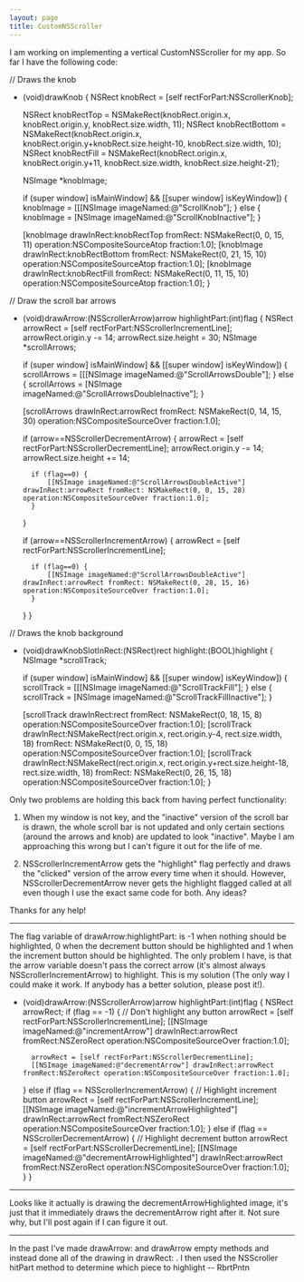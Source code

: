 ```yaml
---
layout: page
title: CustomNSScroller
---
```


I am working on implementing a vertical CustomNSScroller for my app.  So far I have the following code:

    
// Draws the knob
- (void)drawKnob
{
	NSRect knobRect = [self rectForPart:NSScrollerKnob];
   
	NSRect knobRectTop = NSMakeRect(knobRect.origin.x, knobRect.origin.y, knobRect.size.width, 11);
	NSRect knobRectBottom = NSMakeRect(knobRect.origin.x, knobRect.origin.y+knobRect.size.height-10, knobRect.size.width, 10);
	NSRect knobRectFill = NSMakeRect(knobRect.origin.x, knobRect.origin.y+11, knobRect.size.width, knobRect.size.height-21);
	
	NSImage *knobImage;
	
	if (super window] isMainWindow] && [[super window] isKeyWindow]) {
		knobImage = [[[NSImage imageNamed:@"ScrollKnob"];
	} else {
		knobImage = [NSImage imageNamed:@"ScrollKnobInactive"];
	}
	
	[knobImage drawInRect:knobRectTop fromRect: NSMakeRect(0, 0, 15, 11) operation:NSCompositeSourceAtop fraction:1.0];
	[knobImage drawInRect:knobRectBottom fromRect: NSMakeRect(0, 21, 15, 10) operation:NSCompositeSourceAtop fraction:1.0];
	[knobImage drawInRect:knobRectFill fromRect: NSMakeRect(0, 11, 15, 10) operation:NSCompositeSourceAtop fraction:1.0];
}

// Draw the scroll bar arrows
- (void)drawArrow:(NSScrollerArrow)arrow highlightPart:(int)flag
{
	NSRect arrowRect = [self rectForPart:NSScrollerIncrementLine];
	arrowRect.origin.y -= 14;
	arrowRect.size.height = 30;
	NSImage *scrollArrows;
	
	if (super window] isMainWindow] && [[super window] isKeyWindow]) {
		scrollArrows = [[[NSImage imageNamed:@"ScrollArrowsDouble"];
	} else {
		scrollArrows = [NSImage imageNamed:@"ScrollArrowsDoubleInactive"];
	}
	
	[scrollArrows drawInRect:arrowRect fromRect: NSMakeRect(0, 14, 15, 30) operation:NSCompositeSourceOver fraction:1.0];
	
	if (arrow==NSScrollerDecrementArrow) {
		arrowRect = [self rectForPart:NSScrollerDecrementLine];
		arrowRect.origin.y -= 14;
		arrowRect.size.height += 14;
		
		if (flag==0) {
			[[NSImage imageNamed:@"ScrollArrowsDoubleActive"] drawInRect:arrowRect fromRect: NSMakeRect(0, 0, 15, 28) operation:NSCompositeSourceOver fraction:1.0];
		}
	}
	
	if (arrow==NSScrollerIncrementArrow) {
		arrowRect = [self rectForPart:NSScrollerIncrementLine];
		
		if (flag==0) {
			[[NSImage imageNamed:@"ScrollArrowsDoubleActive"] drawInRect:arrowRect fromRect: NSMakeRect(0, 28, 15, 16) operation:NSCompositeSourceOver fraction:1.0];
		}
	}
}

// Draws the knob background
- (void)drawKnobSlotInRect:(NSRect)rect highlight:(BOOL)highlight
{
	NSImage *scrollTrack;
	
	if (super window] isMainWindow] && [[super window] isKeyWindow]) {
		scrollTrack = [[[NSImage imageNamed:@"ScrollTrackFill"];
	} else {
		scrollTrack = [NSImage imageNamed:@"ScrollTrackFillInactive"];
	}
	
	[scrollTrack drawInRect:rect fromRect: NSMakeRect(0, 18, 15, 8) operation:NSCompositeSourceOver fraction:1.0];
	[scrollTrack drawInRect:NSMakeRect(rect.origin.x, rect.origin.y-4, rect.size.width, 18) fromRect: NSMakeRect(0, 0, 15, 18) operation:NSCompositeSourceOver fraction:1.0];
	[scrollTrack drawInRect:NSMakeRect(rect.origin.x, rect.origin.y+rect.size.height-18, rect.size.width, 18) fromRect: NSMakeRect(0, 26, 15, 18) operation:NSCompositeSourceOver fraction:1.0];
}


Only two problems are holding this back from having perfect functionality:

1.  When my window is not key, and the "inactive" version of the scroll bar is drawn, the whole scroll bar is not updated and only certain sections (around the arrows and knob) are updated to look "inactive".  Maybe I am approaching this wrong but I can't figure it out for the life of me.

2.  NSScrollerIncrementArrow gets the "highlight" flag perfectly and draws the "clicked" version of the arrow every time when it should.  However, NSScrollerDecrementArrow never gets the highlight flagged called at all even though I use the exact same code for both.  Any ideas?

Thanks for any help!

----
The flag variable of drawArrow:highlightPart: is -1 when nothing should be highlighted, 0 when the decrement button should be highlighted and 1 when the increment button should be highlighted. The only problem I have, is that the arrow variable doesn't pass the correct arrow (it's almost always NSScrollerIncrementArrow) to highlight. This is my solution (The only way I could make it work. If anybody has a better solution, please post it!).
    
- (void)drawArrow:(NSScrollerArrow)arrow highlightPart:(int)flag
{
	NSRect arrowRect;
	if (flag == -1) { // Don't highlight any button
		arrowRect = [self rectForPart:NSScrollerIncrementLine];
		[[NSImage imageNamed:@"incrementArrow"] drawInRect:arrowRect fromRect:NSZeroRect operation:NSCompositeSourceOver fraction:1.0];
		
		arrowRect = [self rectForPart:NSScrollerDecrementLine];
		[[NSImage imageNamed:@"decrementArrow"] drawInRect:arrowRect fromRect:NSZeroRect operation:NSCompositeSourceOver fraction:1.0];
	} else if (flag == NSScrollerIncrementArrow) { // Highlight increment button
		arrowRect = [self rectForPart:NSScrollerIncrementLine];
		[[NSImage imageNamed:@"incrementArrowHighlighted"] drawInRect:arrowRect fromRect:NSZeroRect operation:NSCompositeSourceOver fraction:1.0];
	} else if (flag == NSScrollerDecrementArrow) { // Highlight decrement button
		arrowRect = [self rectForPart:NSScrollerDecrementLine];
		[[NSImage imageNamed:@"decrementArrowHighlighted"] drawInRect:arrowRect fromRect:NSZeroRect operation:NSCompositeSourceOver fraction:1.0];
	}
}


----
Looks like it actually is drawing the decrementArrowHighlighted image, it's just that it immediately draws the decrementArrow right after it.  Not sure why, but I'll post again if I can figure it out.

----
In the past I've made drawArrow: and drawArrow empty methods and instead done all of the drawing in drawRect: .  I then used the NSScroller hitPart method to determine which piece to highlight  -- RbrtPntn

